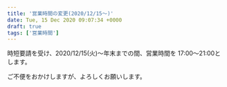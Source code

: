 ```yaml
---
title: '営業時間の変更(2020/12/15〜)'
date: Tue, 15 Dec 2020 09:07:34 +0000
draft: true
tags: ['営業時間']
---
```


時短要請を受け、2020/12/15(火)〜年末までの間、営業時間を 17:00〜21:00とします。

ご不便をおかけしますが、よろしくお願いします。